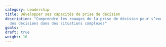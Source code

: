 ```yaml
---
category: Leadership
title: Développer ses capacités de prise de décision
description: "Comprendre les rouages de la prise de décision pour s’exercer à prendre
  des décisions dans des situations complexes"
goals: ''
draft: true
weight: 10
---
```


